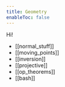 ```yaml
---
title: Geometry
enableToc: false
---
```


Hi!
- [[normal_stuff]]
- [[moving_points]]
- [[inversion]]
- [[projective]]
- [[op_theorems]]
- [[bash]]